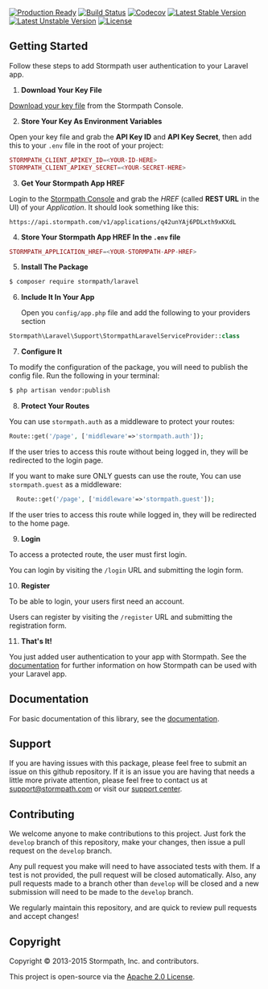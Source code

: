 [![Production Ready](https://img.shields.io/badge/Production%20Ready-YES-green.svg)](https://github.com/stormpath/stormpath-laravel/)
[![Build Status](https://api.travis-ci.org/stormpath/stormpath-laravel.svg?branch=master,develop)](https://travis-ci.org/stormpath/stormpath-laravel)
[![Codecov](https://img.shields.io/codecov/c/github/stormpath/stormpath-laravel.svg)](https://codecov.io/github/stormpath/stormpath-laravel)
[![Latest Stable Version](https://poser.pugx.org/stormpath/laravel/v/stable.svg)](https://packagist.org/packages/stormpath/laravel)
[![Latest Unstable Version](https://poser.pugx.org/stormpath/laravel/v/unstable.svg)](https://packagist.org/packages/stormpath/laravel)
[![License](https://poser.pugx.org/stormpath/laravel/license.svg)](https://packagist.org/packages/stormpath/laravel)

## Getting Started

Follow these steps to add Stormpath user authentication to your Laravel app.

1. **Download Your Key File**

  [Download your key file](https://support.stormpath.com/hc/en-us/articles/203697276-Where-do-I-find-my-API-key-) from the Stormpath Console.

2. **Store Your Key As Environment Variables**

  Open your key file and grab the **API Key ID** and **API Key Secret**, then add this to your `.env` file in the root of your project:

  ```php
  STORMPATH_CLIENT_APIKEY_ID=<YOUR-ID-HERE>
  STORMPATH_CLIENT_APIKEY_SECRET=<YOUR-SECRET-HERE>
  ```

3. **Get Your Stormpath App HREF**

  Login to the [Stormpath Console](https://api.stormpath.com/) and grab the *HREF* (called **REST URL** in the UI) of your *Application*. It should look something like this:

  `https://api.stormpath.com/v1/applications/q42unYAj6PDLxth9xKXdL`

4. **Store Your Stormpath App HREF In the `.env` file**

  ```php
  STORMPATH_APPLICATION_HREF=<YOUR-STORMPATH-APP-HREF>
  ```

5. **Install The Package**

  ```bash
  $ composer require stormpath/laravel
  ```

6. **Include It In Your App**

   Open you `config/app.php` file and add the following to your providers section

  ```php
  Stormpath\Laravel\Support\StormpathLaravelServiceProvider::class
  ```

7. **Configure It**

  To modify the configuration of the package, you will need to publish the config file. Run the following in your terminal:
  
  ```bash
  $ php artisan vendor:publish
  ```

8. **Protect Your Routes**

  You can use `stormpath.auth` as a middleware to protect your routes:

  ```php
  Route::get('/page', ['middleware'=>'stormpath.auth']);
  ```

  If the user tries to access this route without being logged in, they will be redirected to the login page.
  
  If you want to make sure ONLY guests can use the route, You can use `stormpath.guest` as a middleware:
  ```php
    Route::get('/page', ['middleware'=>'stormpath.guest']);
  ```
  
  If the user tries to access this route while logged in, they will be redirected to the home page.

9. **Login**

  To access a protected route, the user must first login.

  You can login by visiting the `/login` URL and submitting the login form.


10. **Register**

  To be able to login, your users first need an account.

  Users can register by visiting the `/register` URL and submitting the
  registration form.

11. **That's It!**

  You just added user authentication to your app with Stormpath. See the [documentation][] for further information on how Stormpath can be used with your Laravel app.


## Documentation

For basic documentation of this library, see the [documentation][].

## Support
If you are having issues with this package, please feel free to submit an issue on this github repository.  If it is
an issue you are having that needs a little more private attention, please feel free to contact us at
[support@stormpath.com](mailto:support@stormpath.com?subject=Stormpath+Laravel+Integration) or visit our
[support center](https://support.stormpath.com).

## Contributing
We welcome anyone to make contributions to this project. Just fork the `develop` branch of this repository, make your
changes, then issue a pull request on the `develop` branch.

Any pull request you make will need to have associated tests with them.  If a test is not provided, the pull request
will be closed automatically.  Also, any pull requests made to a branch other than `develop` will be closed and a
new submission will need to be made to the `develop` branch.

We regularly maintain this repository, and are quick to review pull requests and accept changes!

## Copyright

Copyright &copy; 2013-2015 Stormpath, Inc. and contributors.

This project is open-source via the [Apache 2.0 License](http://www.apache.org/licenses/LICENSE-2.0).


[documentation]: https://docs.stormpath.com/php/laravel/latest/